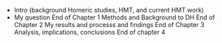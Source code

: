 - Intro (background Homeric studies, HMT, and current HMT work)
- My question 
End of Chapter 1
Methods and Background to DH
End of Chapter 2
My results and processs and findings
End of Chapter 3
Analysis, implications, conclusions
End of chapter 4
